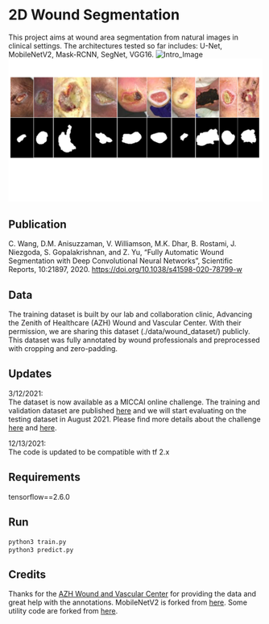 # 2D Wound Segmentation
This project aims at wound area segmentation from natural images in clinical settings. The architectures tested so far includes: U-Net, MobileNetV2, Mask-RCNN, SegNet, VGG16.
![Intro_Image](https://raw.githubusercontent.com/Pele324/ChronicWoundSeg/master/figures/Intro.png)
![Dataset_Image](https://raw.githubusercontent.com/Pele324/ChronicWoundSeg/master/figures/Dataset.png)

## Publication
C. Wang, D.M. Anisuzzaman, V. Williamson, M.K. Dhar, B. Rostami, J. Niezgoda, S. Gopalakrishnan, and Z. Yu, “Fully Automatic Wound Segmentation with Deep Convolutional Neural Networks”, Scientific Reports, 10:21897, 2020. https://doi.org/10.1038/s41598-020-78799-w

## Data
The training dataset is built by our lab and collaboration clinic, Advancing the Zenith of Healthcare (AZH) Wound and Vascular Center. With their permission, we are sharing this dataset (./data/wound_dataset/) publicly. This dataset was fully annotated by wound professionals and preprocessed with cropping and zero-padding.  
  
## Updates 
3/12/2021:  
The dataset is now available as a MICCAI online challenge. The training and validation dataset are published [here](https://github.com/uwm-bigdata/wound-segmentation/tree/master/data/Foot%20Ulcer%20Segmentation%20Challenge) and we will start evaluating on the testing dataset in August 2021. Please find more details about the challenge [here](http://www.miccai.org/events/challenges/) and [here](https://fusc.grand-challenge.org/).  
  
12/13/2021:  
The code is updated to be compatible with tf 2.x

## Requirements
tensorflow==2.6.0
    
## Run
    python3 train.py
    python3 predict.py
  
## Credits
Thanks for the [AZH Wound and Vascular Center](https://azhcenters.com/) for providing the data and great help with the annotations. MobileNetV2 is forked from [here](https://github.com/bonlime/keras-deeplab-v3-plus). Some utility code are forked from [here](https://github.com/Yt-trium/DeepSeg3D/tree/master/utils).
